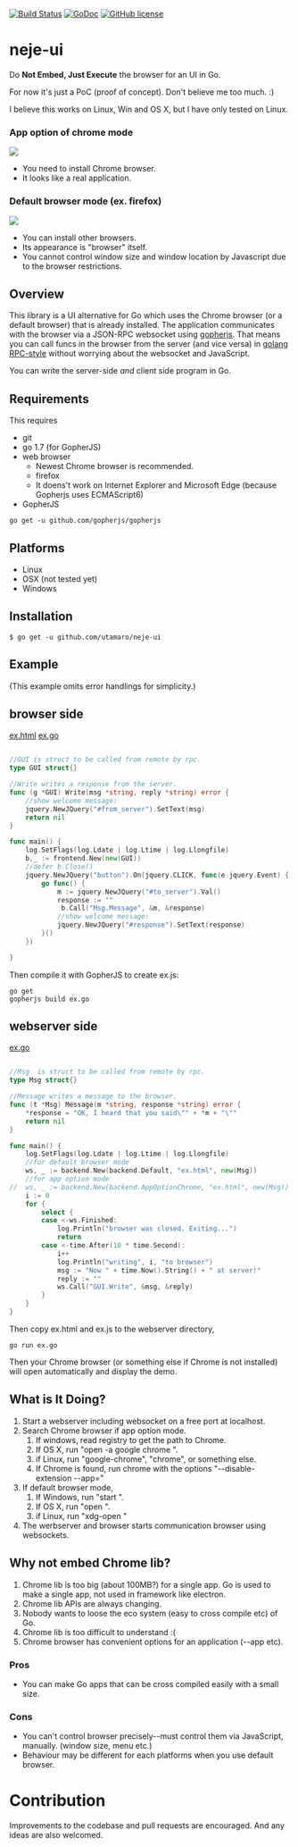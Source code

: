 [![Build Status](https://travis-ci.org/utamaro/neje-ui.svg?branch=master)](https://travis-ci.org/utamaro/neje-ui)
[![GoDoc](https://godoc.org/github.com/utamaro/neje-ui?status.svg)](https://godoc.org/github.com/utamaro/neje-ui)
[![GitHub license](https://img.shields.io/badge/license-MIT-blue.svg)](https://raw.githubusercontent.com/utamaro/neje-ui/master/LICENSE)


# neje-ui

Do **Not Embed, Just Execute** the browser for an UI in Go.

For now it's just a PoC (proof of concept).  Don't believe me too much. :) 

I believe this works on Linux, Win and OS X, but I have only tested on Linux. 

### App option of chrome mode 
![](http://imgur.com/2TSlOIp.gif)

* You need to install Chrome browser.
* It looks like a real application.

### Default browser mode (ex. firefox) 
![](http://i.imgur.com/CbDrwWr.gif)

* You can install other browsers.
* Its appearance is "browser" itself. 
* You cannot control window size and window location by Javascript due to the  browser restrictions.

## Overview

This library is a UI alternative for Go which uses the Chrome browser (or a default browser) that is already installed. The application communicates with the browser via a JSON-RPC websocket using [gopherjs](https://github.com/gopherjs/gopherjs). That means you can call funcs in the browser from the server (and vice versa) in [golang RPC-style](https://golang.org/pkg/net/rpc/) 
without worrying about the websocket and JavaScript.

You can write the server-side *and* client side program in Go.

## Requirements

This requires

* git
* go 1.7 (for GopherJS)
* web browser
	* Newest Chrome browser is recommended.
	* firefox
	* It doens't work on Internet Explorer and Microsoft Edge (because Gopherjs uses ECMAScript6) 
* GopherJS

```
go get -u github.com/gopherjs/gopherjs
```

## Platforms

* Linux
* OSX (not tested yet)
* Windows

## Installation

    $ go get -u github.com/utamaro/neje-ui


## Example
(This example omits error handlings for simplicity.)

## browser side

[ex.html](https://github.com/utamaro/neje-ui/blob/master/example/browser/ex.html)
[ex.go](https://github.com/utamaro/neje-ui/blob/master/example/browser/ex.go)

```go

//GUI is struct to be called from remote by rpc.
type GUI struct{}

//Write writes a response from the server.
func (g *GUI) Write(msg *string, reply *string) error {
	//show welcome message:
	jquery.NewJQuery("#from_server").SetText(msg)
	return nil
}

func main() {
	log.SetFlags(log.Ldate | log.Ltime | log.Llongfile)
	b,_ := frontend.New(new(GUI))
	//defer b.Close()
	jquery.NewJQuery("button").On(jquery.CLICK, func(e jquery.Event) {
		go func() {
			m := jquery.NewJQuery("#to_server").Val()
			response := ""
			 b.Call("Msg.Message", &m, &response)
			//show welcome message:
			jquery.NewJQuery("#response").SetText(response)
		}()
	})

}

```

Then compile it with GopherJS to create ex.js:

```
go get  
gopherjs build ex.go
```

## webserver side

[ex.go](https://github.com/utamaro/neje-ui/blob/master/example/webserver/ex.go)

```go

//Msg  is struct to be called from remote by rpc.
type Msg struct{}

//Message writes a message to the browser.
func (t *Msg) Message(m *string, response *string) error {
	*response = "OK, I heard that you said\"" + *m + "\""
	return nil
}

func main() {
	log.SetFlags(log.Ldate | log.Ltime | log.Llongfile)
	//for default browser mode
	ws, _ := backend.New(backend.Default, "ex.html", new(Msg))
	//for app option mode
//	ws, _ := backend.New(backend.AppOptionChrome, "ex.html", new(Msg))
	i := 0
	for {
		select {
		case <-ws.Finished:
			log.Println("browser was closed. Exiting...")
			return
		case <-time.After(10 * time.Second):
			i++
			log.Println("writing", i, "to browser")
			msg := "Now " + time.Now().String() + " at server!"
			reply := ""
			ws.Call("GUI.Write", &msg, &reply)
		}
	}
}

```

Then copy ex.html and ex.js to the webserver directory,
```
go run ex.go
```

Then your Chrome browser (or something else if Chrome is not installed) will open automatically and
display the demo.

## What is It Doing?

1. Start a webserver including websocket on a free port at localhost.
1. Search Chrome browser if app option mode.  
	1. If windows, read registry to get the path to Chrome. 
	2. If OS X, run "open -a google chrome ".
    3. if Linux, run "google-chrome", "chrome", or something else.
    1. If Chrome is found, run chrome with the options "--disable-extension --app=<url>"
1. If default browser mode, 
	1. If Windows, run "start <url>". 
	2. If OS X, run "open <url>  ".
    3. if Linux, run "xdg-open <url>"
1. The werbserver and browser starts communication browser using websockets.

## Why not embed Chrome lib?

1. Chrome lib is too big (about 100MB?) for a single app. 
Go is used to make a single app, not used in framework like electron. 
2. Chrome lib APIs are always changing.
3. Nobody wants to loose the eco system (easy to cross compile etc) of Go.
4. Chrome lib is too difficult to understand :(
5. Chrome browser has convenient options for an application (--app etc).

### Pros
 
 * You can make Go apps that can be cross compiled easily with a small size.

### Cons

* You can't control browser precisely--must control them via JavaScript, manually. (window size, menu etc.)
* Behaviour may be different for each platforms when you use default browser.


# Contribution
Improvements to the codebase and pull requests are encouraged.
And any ideas are also welcomed.

